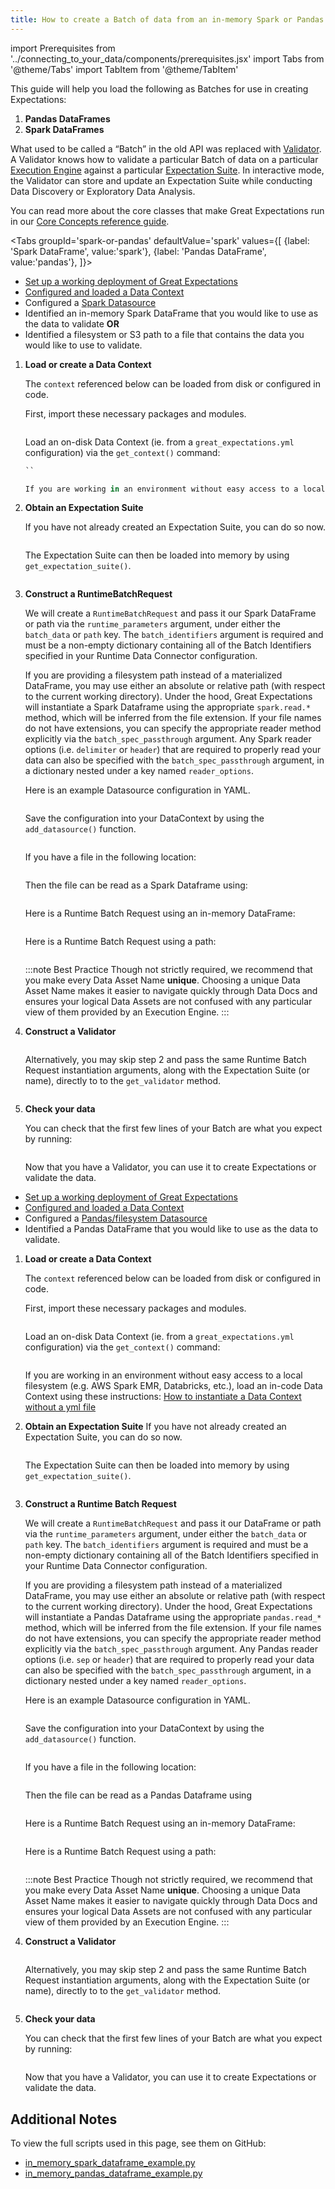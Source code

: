 ```yaml
---
title: How to create a Batch of data from an in-memory Spark or Pandas dataframe or path
---
```

import Prerequisites from '../connecting_to_your_data/components/prerequisites.jsx'
import Tabs from '@theme/Tabs'
import TabItem from '@theme/TabItem'

This guide will help you load the following as Batches for use in creating Expectations:
1. **Pandas DataFrames**
2. **Spark DataFrames**


What used to be called a “Batch” in the old API was replaced with [Validator](../../reference/validation.md). A Validator knows how to validate a particular Batch of data on a particular [Execution Engine](../../reference/execution_engine.md) against a particular [Expectation Suite](../../reference/expectations/expectations.md). In interactive mode, the Validator can store and update an Expectation Suite while conducting Data Discovery or Exploratory Data Analysis.

You can read more about the core classes that make Great Expectations run in our [Core Concepts reference guide](../../reference/core_concepts.md).


<Tabs
     groupId='spark-or-pandas'
     defaultValue='spark'
     values={[
     {label: 'Spark DataFrame', value:'spark'},
     {label: 'Pandas DataFrame', value:'pandas'},
     ]}>
     <TabItem value='spark'>

<Prerequisites>

- [Set up a working deployment of Great Expectations](../../tutorials/getting_started/intro.md)
- [Configured and loaded a Data Context](../../tutorials/getting_started/initialize_a_data_context.md)
- Configured a [Spark Datasource](../../guides/connecting_to_your_data/filesystem/spark.md)
- Identified an in-memory Spark DataFrame that you would like to use as the data to validate **OR**
- Identified a filesystem or S3 path to a file that contains the data you would like to use to validate.
  
</Prerequisites>

1. **Load or create a Data Context**

     The ``context`` referenced below can be loaded from disk or configured in code.

     First, import these necessary packages and modules.

     ```python file=../../../tests/integration/docusaurus/connecting_to_your_data/how_to_create_a_batch_of_data_from_an_in_memory_spark_dataframe.py#L1-L9
     ```

     Load an on-disk Data Context (ie. from a `great_expectations.yml` configuration) via the `get_context()` command:

     ```python file=../../../tests/integration/docusaurus/connecting_to_your_data/how_to_create_a_batch_of_data_from_an_in_memory_spark_dataframe.py#L11
     ``

    If you are working in an environment without easy access to a local filesystem (e.g. AWS Spark EMR, Databricks, etc.), load an in-code Data Context using these instructions: [How to instantiate a Data Context without a yml file](../../guides/setup/configuring_data_contexts/how_to_instantiate_a_data_context_without_a_yml_file.md)

2. **Obtain an Expectation Suite**
   
    If you have not already created an Expectation Suite, you can do so now.

     ```python file=../../../tests/integration/docusaurus/connecting_to_your_data/how_to_create_a_batch_of_data_from_an_in_memory_spark_dataframe.py#L20-L22
     ```

     The Expectation Suite can then be loaded into memory by using `get_expectation_suite()`.

     ```python file=../../../tests/integration/docusaurus/connecting_to_your_data/how_to_create_a_batch_of_data_from_an_in_memory_spark_dataframe.py#L23-L25
     ```

3. **Construct a RuntimeBatchRequest**

    We will create a ``RuntimeBatchRequest`` and pass it our Spark DataFrame or path via the ``runtime_parameters`` argument, under either the ``batch_data`` or ``path`` key. The ``batch_identifiers`` argument is required and must be a non-empty dictionary containing all of the Batch Identifiers specified in your Runtime Data Connector configuration.
    
    If you are providing a filesystem path instead of a materialized DataFrame, you may use either an absolute or relative path (with respect to the current working directory). Under the hood, Great Expectations will instantiate a Spark Dataframe using the appropriate ``spark.read.*`` method, which will be inferred from the file extension. If your file names do not have extensions, you can specify the appropriate reader method explicitly via the ``batch_spec_passthrough`` argument. Any Spark reader options (i.e. ``delimiter`` or ``header``) that are required to properly read your data can also be specified with the ``batch_spec_passthrough`` argument, in a dictionary nested under a key named ``reader_options``.

    Here is an example Datasource configuration in YAML.
    ```python file=../../../tests/integration/docusaurus/connecting_to_your_data/how_to_create_a_batch_of_data_from_an_in_memory_spark_dataframe.py#L27-L40
    ```
   
    Save the configuration into your DataContext by using the `add_datasource()` function.
    ```python file=../../../tests/integration/docusaurus/connecting_to_your_data/how_to_create_a_batch_of_data_from_an_in_memory_spark_dataframe.py#L42
    ```
     
    If you have a file in the following location:
    ```python file=../../../tests/integration/docusaurus/connecting_to_your_data/how_to_create_a_batch_of_data_from_an_in_memory_spark_dataframe.py#L45
    ```

    Then the file can be read as a Spark Dataframe using:
    ```python file=../../../tests/integration/docusaurus/connecting_to_your_data/how_to_create_a_batch_of_data_from_an_in_memory_spark_dataframe.py#L50
    ```
   
    Here is a Runtime Batch Request using an in-memory DataFrame:
    ```python file=../../../tests/integration/docusaurus/connecting_to_your_data/how_to_create_a_batch_of_data_from_an_in_memory_spark_dataframe.py#L48-L57
    ```

    Here is a Runtime Batch Request using a path:
    ```python file=../../../tests/integration/docusaurus/connecting_to_your_data/how_to_create_a_batch_of_data_from_an_in_memory_spark_dataframe.py#L63-L72
    ```

    :::note Best Practice
    Though not strictly required, we recommend that you make every Data Asset Name **unique**. Choosing a unique Data Asset Name makes it easier to navigate quickly through Data Docs and ensures your logical Data Assets are not confused with any particular view of them provided by an Execution Engine.
    :::

4. **Construct a Validator**

    ```python file=../../../tests/integration/docusaurus/connecting_to_your_data/how_to_create_a_batch_of_data_from_an_in_memory_spark_dataframe.py#L78-L82
    ```

    Alternatively, you may skip step 2 and pass the same Runtime Batch Request instantiation arguments, along with the Expectation Suite (or name), directly to to the ``get_validator`` method.

    ```python file=../../../tests/integration/docusaurus/connecting_to_your_data/how_to_create_a_batch_of_data_from_an_in_memory_spark_dataframe.py#L86-L101
    ```

5. **Check your data**

    You can check that the first few lines of your Batch are what you expect by running:

    ```python file=../../../tests/integration/docusaurus/connecting_to_your_data/how_to_create_a_batch_of_data_from_an_in_memory_spark_dataframe.py#L102
    ```
   
    Now that you have a Validator, you can use it to create Expectations or validate the data.


</TabItem>
<TabItem value='pandas'>

<Prerequisites>

- [Set up a working deployment of Great Expectations](../../tutorials/getting_started/intro.md)
- [Configured and loaded a Data Context](../../tutorials/getting_started/initialize_a_data_context.md)
- Configured a [Pandas/filesystem Datasource](../../guides/connecting_to_your_data/filesystem/pandas.md)
- Identified a Pandas DataFrame that you would like to use as the data to validate.
  
</Prerequisites>

1. **Load or create a Data Context**

   The ``context`` referenced below can be loaded from disk or configured in code.
   
   First, import these necessary packages and modules.
   ```python file=../../../tests/integration/docusaurus/connecting_to_your_data/how_to_create_a_batch_of_data_from_an_in_memory_pandas_dataframe.py#L1-L8
   ```

   Load an on-disk Data Context (ie. from a `great_expectations.yml` configuration) via the `get_context()` command:
   
    ```python file=../../../tests/integration/docusaurus/connecting_to_your_data/how_to_create_a_batch_of_data_from_an_in_memory_pandas_dataframe.py#L10
    ```
   
    If you are working in an environment without easy access to a local filesystem (e.g. AWS Spark EMR, Databricks, etc.), load an in-code Data Context using these instructions: [How to instantiate a Data Context without a yml file](../../guides/setup/configuring_data_contexts/how_to_instantiate_a_data_context_without_a_yml_file.md)

2. **Obtain an Expectation Suite**
    If you have not already created an Expectation Suite, you can do so now.

    ```python file=../../../tests/integration/docusaurus/connecting_to_your_data/how_to_create_a_batch_of_data_from_an_in_memory_pandas_dataframe.py#L13-L15
    ```

     The Expectation Suite can then be loaded into memory by using `get_expectation_suite()`.

    ```python file=../../../tests/integration/docusaurus/connecting_to_your_data/how_to_create_a_batch_of_data_from_an_in_memory_pandas_dataframe.py#L16-L18
    ```

3. **Construct a Runtime Batch Request**

   We will create a ``RuntimeBatchRequest`` and pass it our DataFrame or path via the ``runtime_parameters`` argument, under either the ``batch_data`` or ``path`` key. The ``batch_identifiers`` argument is required and must be a non-empty dictionary containing all of the Batch Identifiers specified in your Runtime Data Connector configuration. 
   
   If you are providing a filesystem path instead of a materialized DataFrame, you may use either an absolute or relative path (with respect to the current working directory). Under the hood, Great Expectations will instantiate a Pandas Dataframe using the appropriate ``pandas.read_*`` method, which will be inferred from the file extension. If your file names do not have extensions, you can specify the appropriate reader method explicitly via the ``batch_spec_passthrough`` argument. Any Pandas reader options (i.e. ``sep`` or ``header``) that are required to properly read your data can also be specified with the ``batch_spec_passthrough`` argument, in a dictionary nested under a key named ``reader_options``.
   
   Here is an example Datasource configuration in YAML.
   ```python file=../../../tests/integration/docusaurus/connecting_to_your_data/how_to_create_a_batch_of_data_from_an_in_memory_pandas_dataframe.py#L20-L33
   ```
   
   Save the configuration into your DataContext by using the `add_datasource()` function.
   ```python file=../../../tests/integration/docusaurus/connecting_to_your_data/how_to_create_a_batch_of_data_from_an_in_memory_pandas_dataframe.py#L35
   ```
   
   If you have a file in the following location:
   ```python file=../../../tests/integration/docusaurus/connecting_to_your_data/how_to_create_a_batch_of_data_from_an_in_memory_pandas_dataframe.py#L38
   ```
   Then the file can be read as a Pandas Dataframe using
   ```python file=../../../tests/integration/docusaurus/connecting_to_your_data/how_to_create_a_batch_of_data_from_an_in_memory_pandas_dataframe.py#L43
   ```

    Here is a Runtime Batch Request using an in-memory DataFrame:
    ```python file=../../../tests/integration/docusaurus/connecting_to_your_data/how_to_create_a_batch_of_data_from_an_in_memory_pandas_dataframe.py#L44-L53
    ```

    Here is a Runtime Batch Request using a path:
    ```python file=../../../tests/integration/docusaurus/connecting_to_your_data/how_to_create_a_batch_of_data_from_an_in_memory_pandas_dataframe.py#L56-L69
    ```
   
   :::note Best Practice 
   Though not strictly required, we recommend that you make every Data Asset Name **unique**. Choosing a unique Data Asset Name makes it easier to navigate quickly through Data Docs and ensures your logical Data Assets are not confused with any particular view of them provided by an Execution Engine.
   :::

4. **Construct a Validator**

    ```python file=../../../tests/integration/docusaurus/connecting_to_your_data/how_to_create_a_batch_of_data_from_an_in_memory_pandas_dataframe.py#L72-L76
    ```
      Alternatively, you may skip step 2 and pass the same Runtime Batch Request instantiation arguments, along with the Expectation Suite (or name), directly to to the ``get_validator`` method.

    ```python file=../../../tests/integration/docusaurus/connecting_to_your_data/how_to_create_a_batch_of_data_from_an_in_memory_pandas_dataframe.py#L80-L95
    ```

5. **Check your data**

    You can check that the first few lines of your Batch are what you expect by running:

    ```python file=../../../tests/integration/docusaurus/connecting_to_your_data/how_to_create_a_batch_of_data_from_an_in_memory_pandas_dataframe.py#L96
    ```

    Now that you have a Validator, you can use it to create Expectations or validate the data.


</TabItem>
</Tabs>


## Additional Notes

To view the full scripts used in this page, see them on GitHub:

- [in_memory_spark_dataframe_example.py](https://github.com/great-expectations/great_expectations/blob/develop/tests/integration/docusaurus/connecting_to_your_data/how_to_create_a_batch_of_data_from_an_in_memory_spark_dataframe.py)
- [in_memory_pandas_dataframe_example.py](https://github.com/great-expectations/great_expectations/blob/develop/tests/integration/docusaurus/connecting_to_your_data/how_to_create_a_batch_of_data_from_an_in_memory_pandas_dataframe.py)
